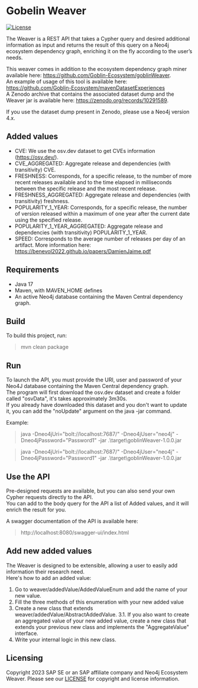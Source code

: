 # Gobelin Weaver
[![License](https://img.shields.io/badge/license-Apache%202.0-blue.svg)](LICENSE.txt)

The Weaver is a REST API that takes a Cypher query and desired additional information as input and returns the result of this query on a Neo4j ecosystem dependency graph, enriching it on the fly according to the user’s needs.

This weaver comes in addition to the ecosystem dependency graph miner available here: https://github.com/Goblin-Ecosystem/goblinWeaver.  
An example of usage of this tool is available here: https://github.com/Goblin-Ecosystem/mavenDatasetExperiences  
A Zenodo archive that contains the associated dataset dump and the Weaver jar is available here: https://zenodo.org/records/10291589.

If you use the dataset dump present in Zenodo, please use a Neo4j version 4.x.

## Added values
- CVE: We use the osv.dev dataset to get CVEs information (https://osv.dev/).
- CVE_AGGREGATED: Aggregate release and dependencies (with transitivity) CVE.
- FRESHNESS: Corresponds, for a specific release, to the number of more recent releases available and to the time elapsed in milliseconds between the specific release and the most recent release.
- FRESHNESS_AGGREGATED: Aggregate release and dependencies (with transitivity) freshness.
- POPULARITY_1_YEAR: Corresponds, for a specific release, the number of version released within a maximum of one year after the current date using the specified release.
- POPULARITY_1_YEAR_AGGREGATED: Aggregate release and dependencies (with transitivity) POPULARITY_1_YEAR.
- SPEED: Corresponds to the average number of releases per day of an artifact. More information here: https://benevol2022.github.io/papers/DamienJaime.pdf

## Requirements
- Java 17
- Maven, with MAVEN_HOME defines
- An active Neo4j database containing the Maven Central dependency graph.

## Build
To build this project, run:
> mvn clean package

## Run
To launch the API, you must provide the URI, user and password of your Neo4J database containing the Maven Central dependency graph.  
The program will first download the osv.dev dataset and create a folder called "osvData", it's takes approximately 3m30s.  
If you already have downloaded this dataset and you don't want to update it, you can add the "noUpdate" argument on the java -jar command.

Example:
> java -Dneo4jUri="bolt://localhost:7687/" -Dneo4jUser="neo4j" -Dneo4jPassword="Password1" -jar .\target\goblinWeaver-1.0.0.jar


> java -Dneo4jUri="bolt://localhost:7687/" -Dneo4jUser="neo4j" -Dneo4jPassword="Password1" -jar .\target\goblinWeaver-1.0.0.jar

## Use the API
Pre-designed requests are available, but you can also send your own Cypher requests directly to the API.  
You can add to the body query for the API a list of Added values, and it will enrich the result for you.

A swagger documentation of the API is available here:
> http://localhost:8080/swagger-ui/index.html

## Add new added values
The Weaver is designed to be extensible, allowing a user to easily add information their research need.  
Here's how to add an added value:
1. Go to weaver/addedValue/AddedValueEnum and add the name of your new value.
2. Fill the three methods of this enumeration with your new added value
3. Create a new class that extends weaver/addedValue/AbstractAddedValue.
   3.1. If you also want to create an aggregated value of your new added value, create a new class that extends your previous new class and implements the "AggregateValue" interface.
4. Write your internal logic in this new class.

## Licensing
Copyright 2023 SAP SE or an SAP affiliate company and Neo4j Ecosystem Weaver. Please see our [LICENSE](LICENSE) for copyright and license information.
